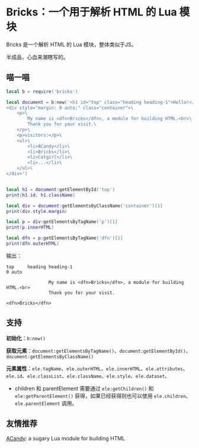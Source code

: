# Bricks：一个用于解析 HTML 的 Lua 模块

Bricks 是一个解析 HTML 的 Lua 模块，整体类似于JS。

半成品，心血来潮瞎写的。

## 喵一喵

```lua
local b = require('bricks')

local document = b:new('<h1 id="top" class="heading heading-1">Hello!</h1>\
<div style="margin: 0 auto;" class="container">\
	<p>\
		My name is <dfn>Bricks</dfn>, a module for building HTML.<br>\
		Thank you for your visit.\
	</p>\
	<p>visitors:</p>\
	<ul>\
		<li>ACandy</li>\
		<li>Bricks</li>\
		<li>Catgirl</li>\
		<li>...</li>\
	</ul>\
</div>')


local h1 = document:getElementById('top')
print(h1.id, h1.className)

local div = document:getElementsByClassName('container')[1]
print(div.style.margin)

local p = div:getElementsByTagName('p')[1]
print(p.innerHTML)

local dfn = p:getElementsByTagName('dfn')[1]
print(dfn.outerHTML)
```

输出：

```plaintext
top     heading heading-1
0 auto

                My name is <dfn>Bricks</dfn>, a module for building HTML.<br>
                Thank you for your visit.

<dfn>Bricks</dfn>
```

## 支持

**初始化**：`b:new()`

**获取元素**：`document:getElementsByTagName()`、`document:getElementById()`、`document:getElementsByClassName()`

**元素属性**：`ele.tagName`、`ele.outerHTML`、`ele.innerHTML`、`ele.attributes`、`ele.id`、`ele.classList`、`ele.className`、`ele.style`、`ele.dataset`、

- children 和 parentElement 需要通过 `ele:getChildren()` 和 `ele:getParentElement()` 获得，如果已经获得则也可以使用 `ele.children`、`ele.parentElement` 调用。

## 友情推荐

[ACandy](https://github.com/AmeroHan/ACandy "ACandy"): a sugary Lua module for building HTML
